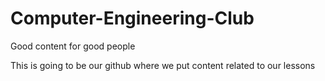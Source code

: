 # Computer-Engineering-Club
Good content for good people

This is going to be our github where we put content related to our lessons
